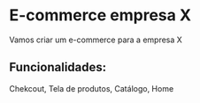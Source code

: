 # E-commerce empresa X

Vamos criar um e-commerce para a empresa X

## Funcionalidades:

Chekcout, Tela de produtos, Catálogo, Home
